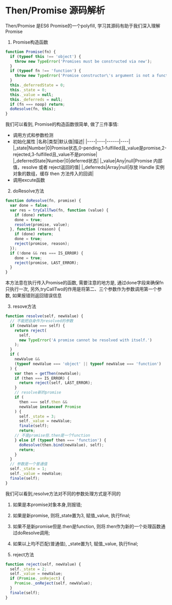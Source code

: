 # Then/Promise 源码解析
Then/Promise 是ES6 Promise的一个polyfill, 学习其源码有助于我们深入理解Promise

1. Promise构造函数
```javascript
function Promise(fn) {
  if (typeof this !== 'object') {
    throw new TypeError('Promises must be constructed via new');
  }
  if (typeof fn !== 'function') {
    throw new TypeError('Promise constructor\'s argument is not a function');
  }
  this._deferredState = 0;
  this._state = 0;
  this._value = null;
  this._deferreds = null;
  if (fn === noop) return;
  doResolve(fn, this);
}
```
我们可以看到, Promise的构造函数很简单, 做了三件事情:
- 调用方式和参数检测
- 初始化属性
|名称|类型|默认值|描述|
|----|----|------|----|
|_state|Number|0|Promise状态,0-pending,1-fulfilled且_value是promise,2-rejected,3-fulfilled且_value不是promise|
|_deferredState|Number|0|deferred状态|
|_value|Any|null|Promise 内部值，resolve 或者 reject返回的值|
|_deferreds|Array|null|存放 Handle 实例对象的数组，缓存 then 方法传入的回调|
- 调用excute函数

2. doResolve方法
```javascript
function doResolve(fn, promise) {
  var done = false;
  var res = tryCallTwo(fn, function (value) {
    if (done) return;
    done = true;
    resolve(promise, value);
  }, function (reason) {
    if (done) return;
    done = true;
    reject(promise, reason);
  });
  if (!done && res === IS_ERROR) {
    done = true;
    reject(promise, LAST_ERROR);
  }
}
```
本方法意在执行传入Promise的函数,
需要注意的地方是, 通过done字段来确保fn只执行一次,
另外,tryCallTwo的作用是将第二、三个参数作为参数调用第一个参数, 如果报错则返回错误信息

3. resove方法
```javascript
function resolve(self, newValue) {
  // 不能把自身作为resolved的参数
  if (newValue === self) {
    return reject(
      self,
      new TypeError('A promise cannot be resolved with itself.')
    );
  }
  if (
    newValue &&
    (typeof newValue === 'object' || typeof newValue === 'function')
  ) {
    var then = getThen(newValue);
    if (then === IS_ERROR) {
      return reject(self, LAST_ERROR);
    }
    // resolve新的promise
    if (
      then === self.then &&
      newValue instanceof Promise
    ) {
      self._state = 3;
      self._value = newValue;
      finale(self);
      return;
    // 不是promise但.then是一个function  
    } else if (typeof then === 'function') {
      doResolve(then.bind(newValue), self);
      return;
    }
  }
  // 参数是一个普通值
  self._state = 1;
  self._value = newValue;
  finale(self);
}
```
我们可以看到,resolve方法对不同的参数处理方式是不同的
  1. 如果是本promise对象本身,则报错;
  2. 如果是新promise, 则将_state置为3, 赋值_value, 执行final;
  3. 如果不是新promise但是.then是function, 则将.then作为新的一个处理函数通过doResolve调用;
  4. 如果以上均不匹配(普通值), \_state置为1, 赋值_value, 执行final;

4. reject方法
```javascript
function reject(self, newValue) {
  self._state = 2;
  self._value = newValue;
  if (Promise._onReject) {
    Promise._onReject(self, newValue);
  }
  finale(self);
}
```
